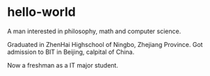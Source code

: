 # hello-world

A man interested in philosophy, math and computer science.

Graduated in ZhenHai Highschool of Ningbo, Zhejiang Province. Got admission to BIT in Beijing, calpital of China.

Now a freshman as a IT major student.
